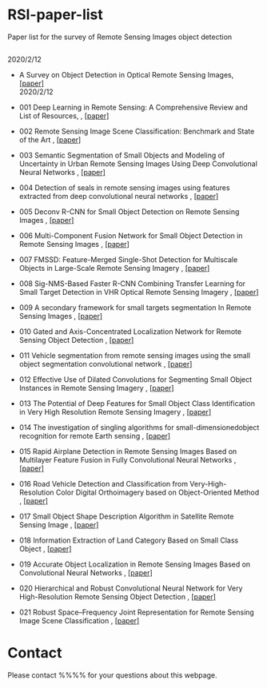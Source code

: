 # RSI-paper-list
Paper list for the survey of Remote Sensing Images object detection

``````````````````````````````

``````````````````````````````
2020/2/12
- A Survey on Object Detection in Optical Remote Sensing Images, [[paper]](https://arxiv.org/vc/arxiv/papers/1603/1603.06201v1.pdf)   
2020/2/12

- 001 Deep Learning in Remote Sensing: A Comprehensive Review and List of Resources,
, [[paper]](https://ieeexplore.ieee.org/document/8113128)  

- 002 Remote Sensing Image Scene Classification: Benchmark and State of the Art
, [[paper]](http://ieeexplore.ieee.org/document/7891544/
)  
- 003 Semantic Segmentation of Small Objects and Modeling of Uncertainty in Urban Remote Sensing Images Using Deep Convolutional Neural Networks
, [[paper]](https://ieeexplore.ieee.org/abstract/document/7789580/
)  
- 004 Detection of seals in remote sensing images using features extracted from deep convolutional neural networks
, [[paper]](https://ieeexplore.ieee.org/document/7326163/
)  
- 005 Deconv R-CNN for Small Object Detection on Remote Sensing Images
, [[paper]](https://ieeexplore.ieee.org/document/8517436
)  
- 006 Multi-Component Fusion Network for Small Object Detection in Remote Sensing Images
, [[paper]](https://ieeexplore.ieee.org/document/8823855
)  
- 007 FMSSD: Feature-Merged Single-Shot Detection for Multiscale Objects in Large-Scale Remote Sensing Imagery
, [[paper]](https://ieeexplore.ieee.org/document/8930933
)  
- 008 Sig-NMS-Based Faster R-CNN Combining Transfer Learning for Small Target Detection in VHR Optical Remote Sensing Imagery
, [[paper]](https://ieeexplore.ieee.org/document/8763909
)  
- 009 A secondary framework for small targets segmentation In Remote Sensing Images
, [[paper]](https://ieeexplore.ieee.org/document/7111562
)  
- 010 Gated and Axis-Concentrated Localization Network for Remote Sensing Object Detection
, [[paper]](https://ieeexplore.ieee.org/document/8827601
)  
- 011 Vehicle segmentation from remote sensing images using the small object segmentation convolutional network
, [[paper]](https://ieeexplore.ieee.org/document/8248485
)  
- 012 Effective Use of Dilated Convolutions for Segmenting Small Object Instances in Remote Sensing Imagery
, [[paper]](https://arxiv.org/ftp/arxiv/papers/1709/1709.00179.pdf
)  
- 013 The Potential of Deep Features for Small Object Class Identification in Very High Resolution Remote Sensing Imagery
, [[paper]](https://link.springer.com/chapter/10.1007%2F978-3-319-59876-5_63
)  
- 014 The investigation of singling algorithms for small-dimensionedobject recognition for remote Earth sensing
, [[paper]](https://ieeexplore.ieee.org/document/565666?arnumber=565666
)  
- 015 Rapid Airplane Detection in Remote Sensing Images Based on Multilayer Feature Fusion in Fully Convolutional Neural Networks
, [[paper]](https://www.mdpi.com/1424-8220/18/7/2335
)  
- 016 Road Vehicle Detection and Classification from Very-High-Resolution Color Digital Orthoimagery based on Object-Oriented Method
, [[paper]](https://ieeexplore.ieee.org/document/4779761
)  
- 017 Small Object Shape Description Algorithm in Satellite Remote Sensing Image
, [[paper]](http://en.cnki.com.cn/Article_en/CJFDTOTAL-JSJC201124070.htm
)  
- 018 Information Extraction of Land Category Based on Small Class Object
, [[paper]](
)  
- 019 Accurate Object Localization in Remote Sensing Images Based on Convolutional Neural Networks
, [[paper]](https://ieeexplore.ieee.org/document/7827088
)  
- 020 Hierarchical and Robust Convolutional Neural Network for Very High-Resolution Remote Sensing Object Detection
, [[paper]](https://ieeexplore.ieee.org/document/8676107
)  
- 021 Robust Space–Frequency Joint Representation for Remote Sensing Image Scene Classification
, [[paper]](https://ieeexplore.ieee.org/document/8720267
)  

# Contact 
Please contact %%%% for your questions about this webpage.
